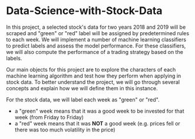 # Data-Science-with-Stock-Data
In this project, a selected stock's data for two years 2018 and 2019 will be scraped and "green" or "red" label will be assigned by predetermined rules to each week. We will implement a number of machine learning classifiers to predict labels and assess the model performance. For these classifiers, we will also compute the performance of a trading strategy based on the labels.

Our main objects for this project are to explore the characters of each machine learning algorithm and test how they perform when applying in stock data. To better understand the project, we will go through several concepts and explain how we will define them in this instance.

For the stock data, we will label each week as "green" or "red".
- a "green" week means that it was a good week to be invested for that week (from Friday to Friday)
- a "red" week means that it was <b>NOT</b> a good week (e.g. prices fell or there was too much volatility in the price)

